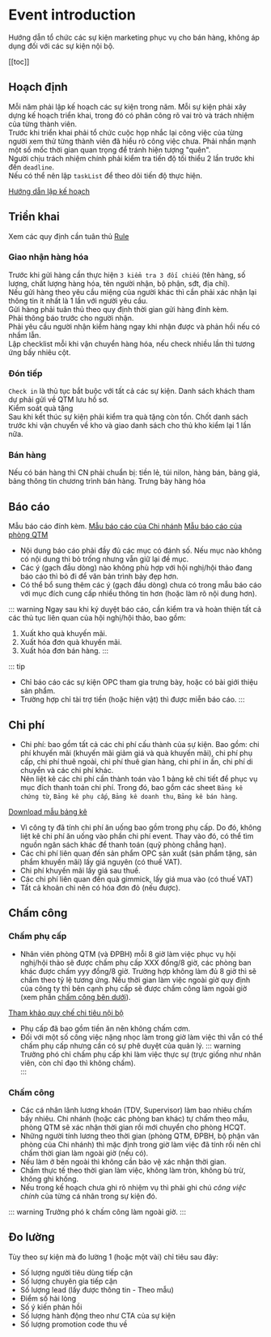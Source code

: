 # Event introduction

Hướng dẫn tổ chức các sự kiện marketing phục vụ cho bán hàng, không áp dụng đối với các sự kiện nội bộ.

[[toc]]

## Hoạch định
Mỗi năm phải lập kế hoạch các sự kiện trong năm.
Mỗi sự kiện phải xây dựng kế hoạch triển khai, trong đó có phân công rõ vai trò và trách nhiệm của từng thành viên.  
Trước khi triển khai phải tổ chức cuộc họp nhắc lại công việc của từng người xem thử từng thành viên đã hiểu rõ công việc chưa. Phải nhấn mạnh một số mốc thời gian quan trọng để tránh hiện tượng "quên".  
Người chịu trách nhiệm chính phải kiểm tra tiến độ tối thiểu 2 lần trước khi đến `deadline`.  
Nếu có thể nên lập `taskList` để theo dõi tiến độ thực hiện.

[Hướng dẫn lập kế hoạch](./plan.md)

## Triển khai
Xem các quy định cần tuân thủ [Rule](./rule.md)
### Giao nhận hàng hóa
Trước khi gửi hàng cần thực hiện `3 kiểm tra 3 đối chiếu` (tên hàng, số lượng, chất lượng hàng hóa, tên người nhận, bộ phận, sđt, địa chỉ).  
Nếu gửi hàng theo yêu cầu miệng của người khác thì cần phải xác nhận lại thông tin ít nhất là 1 lần với người yêu cầu.  
Gửi hàng phải tuân thủ theo quy định thời gian gửi hàng đính kèm.  
Phải thông báo trước cho người nhận.  
Phải yêu cầu người nhận kiểm hàng ngay khi nhận được và phản hồi nếu có nhầm lẫn.  
Lập checklist mỗi khi vận chuyển hàng hóa, nếu check nhiều lần thì tương ứng bấy nhiêu cột.

### Đón tiếp
`Check in` là thủ tục bắt buộc với tất cả các sự kiện. Danh sách khách tham dự phải gửi về QTM lưu hồ sơ.  
Kiểm soát quà tặng  
Sau khi kết thúc sự kiện phải kiểm tra quà tặng còn tồn. Chốt danh sách trước khi vận chuyển về kho và giao danh sách cho thủ kho kiểm lại 1 lần nữa.

### Bán hàng
Nếu có bán hàng thì CN phải chuẩn bị: tiền lẻ, túi nilon, hàng bán, bảng giá, bảng thông tin chương trình bán hàng.
Trưng bày hàng hóa

## Báo cáo
Mẫu báo cáo đính kèm.
[Mẫu báo cáo của Chi nhánh](https://1drv.ms/w/s!AiA8LkFkurxNiEXxUvSgqqmo6Wfd?e=yLbe8y)
[Mẫu báo cáo của phòng QTM](https://1drv.ms/w/s!AiA8LkFkurxNiEQxwNRamlbEbM2Z?e=1unsmv)

* Nội dung báo cáo phải đầy đủ các mục có đánh số. Nếu mục nào không có nội dung thì bỏ trống nhưng vẫn giữ lại đề mục.
* Các ý (gạch đầu dòng) nào không phù hợp với hội nghị/hội thảo đang báo cáo thì bỏ đi để văn bản trình bày đẹp hơn.
* Có thể bổ sung thêm các ý (gạch đầu dòng) chưa có trong mẫu báo cáo với mục đích cung cấp nhiều thông tin hơn (hoặc làm rõ nội dung hơn).

::: warning
Ngay sau khi ký duyệt báo cáo, cần kiểm tra và hoàn thiện tất cả các thủ tục liên quan của hội nghị/hội thảo, bao gồm:
1. Xuất kho quà khuyến mãi.
2. Xuất hóa đơn quà khuyến mãi.
3. Xuất hóa đơn bán hàng.
:::

::: tip
- Chỉ báo cáo các sự kiện OPC tham gia trưng bày, hoặc có bài giới thiệu sản phẩm.
- Trường hợp chỉ tài trợ tiền (hoặc hiện vật) thì được miễn báo cáo.
:::

## Chi phí
* Chi phí: bao gồm tất cả các chi phí cấu thành của sự kiện. Bao gồm: chi phí khuyến mãi (khuyến mãi giảm giá và quà khuyến mãi), chi phí phụ cấp, chi phí thuê ngoài, chi phí thuê gian hàng, chi phí in ấn, chi phí di chuyển và các chi phí khác.  
Nên liệt kê các chi phí cần thành toán vào 1 bảng kê chi tiết để phục vụ mục đích thanh toán chi phí. Trong đó, bao gồm các sheet `Bảng kê chứng từ`, `Bảng kê phụ cấp`, `Bảng kê doanh thu`, `Bảng kê bán hàng`.

[Download mẫu bảng kê](https://www.dropbox.com/s/lw1fas7o39u89wc/B%E1%BA%A3ng%20k%C3%AA.xlsx?dl=0)

* Vì công ty đã tính chi phí ăn uống bao gồm trong phụ cấp. Do đó, không liệt kê chi phí ăn uống vào phần chi phí event. Thay vào đó, có thể tìm nguồn ngân sách khác để thanh toán (quỹ phòng chẳng hạn).
* Các chi phí liên quan đến sản phẩm OPC sản xuất (sản phẩm tặng, sản phẩm khuyến mãi) lấy giá nguyên (có thuế VAT).
* Chi phí khuyến mãi lấy giá sau thuế.
* Các chi phí liên quan đến quà gimmick, lấy giá mua vào (có thuế VAT)
* Tất cả khoản chi nên có hóa đơn đỏ (nếu được).

## Chấm công

### Chấm phụ cấp
* Nhân viên phòng QTM (và ĐPBH) mỗi 8 giờ làm việc phục vụ hội nghị/hội thảo sẽ được chấm phụ cấp XXX đồng/8 giờ, các phòng ban khác được chấm yyy đồng/8 giờ. Trường hợp không làm đủ 8 giờ thì sẽ chấm theo tỷ lệ tương ứng. Nếu thời gian làm việc ngoài giờ quy định của công ty thì bên cạnh phụ cấp sẽ được chấm công làm ngoài giờ (xem phần [chấm công bên dưới](#cham-cong)).

[Tham khảo quy chế chi tiêu nội bộ](https://1drv.ms/w/s!AiA8LkFkurxNiBeZpJUT0mv-m6iB?e=sVEaRG)

* Phụ cấp đã bao gồm tiền ăn nên không chấm cơm.  
* Đối với một số công việc nặng nhọc làm trong giờ làm việc thì vẫn có thể chấm phụ cấp nhưng cần có sự phê duyệt của quản lý.
::: warning  
Trưởng phó chỉ chấm phụ cấp khi làm việc thực sự (trực giống như nhân viên, còn chỉ đạo thì không chấm).  
:::

### Chấm công
* Các cá nhân lãnh lương khoán (TDV, Supervisor) làm bao nhiêu chấm bấy nhiêu. Chi nhánh (hoặc các phòng ban khác) tự chấm theo mẫu, phòng QTM sẽ xác nhận thời gian rồi mới chuyển cho phòng HCQT.  
* Những người tính lương theo thời gian (phòng QTM, ĐPBH, bộ phận văn phòng của Chi nhánh) thì mặc định trong giờ làm việc đã tính rồi nên chỉ chấm thời gian làm ngoài giờ (nếu có).  
* Nếu làm ở bên ngoài thì không cần bảo vệ xác nhận thời gian.  
* Chấm thực tế theo thời gian làm việc, không làm tròn, không bù trừ, không ghi khống.  
* Nếu trong kế hoạch chưa ghi rõ nhiệm vụ thì phải ghi chú *công việc chính* của từng cá nhân trong sự kiện đó.

::: warning
Trưởng phó k chấm công làm ngoài giờ.
:::

## Đo lường
Tùy theo sự kiện mà đo lường 1 (hoặc một vài) chỉ tiêu sau đây:
* Số lượng người tiêu dùng tiếp cận
* Số lượng chuyên gia tiếp cận
* Số lượng lead (lấy được thông tin - Theo mẫu)
* Điểm số hài lòng
* Số ý kiến phản hồi
* Số lượng hành động theo như CTA của sự kiện
* Số lượng promotion code thu về
